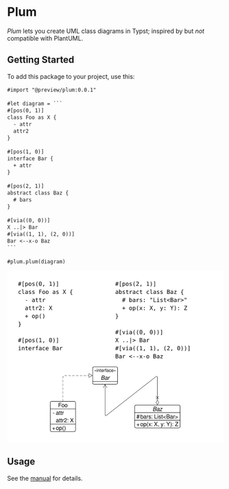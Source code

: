 # Plum

_Plum_ lets you create UML class diagrams in Typst; inspired by but _not_ compatible with PlantUML.

## Getting Started

To add this package to your project, use this:

````typ
#import "@preview/plum:0.0.1"

#let diagram = ```
#[pos(0, 1)]
class Foo as X {
  - attr
  attr2
}

#[pos(1, 0)]
interface Bar {
  + attr
}

#[pos(2, 1)]
abstract class Baz {
  # bars
}

#[via((0, 0))]
X ..|> Bar
#[via((1, 1), (2, 0))]
Bar <--x-o Baz
```

#plum.plum(diagram)
````

![Example](./thumbnail.png)

## Usage

See the [manual](docs/manual.pdf) for details.
